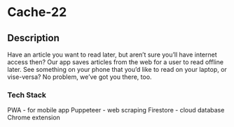 # Cache-22

## Description

Have an article you want to read later, but aren’t sure you’ll have internet access then? Our app saves articles from the web for a user to read offline later. See something on your phone that you’d like to read on your laptop, or vise-versa? No problem, we’ve got you there, too. 


### Tech Stack

PWA - for mobile app
Puppeteer - web scraping
Firestore - cloud database
Chrome extension

